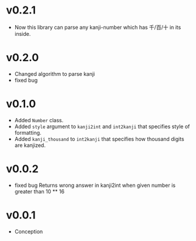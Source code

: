 # v0.2.1
- Now this library can parse any kanji-number which has 千/百/十 in its inside.

# v0.2.0
- Changed algorithm to parse kanji
- fixed bug

# v0.1.0
- Added `Number` class.
- Added `style` argument to `kanji2int` and `int2kanji` that specifies style of formatting.
- Added `kanji_thousand` to `int2kanji` that specifies how thousand digits are kanjized.

# v0.0.2
- fixed bug Returns wrong answer in kanji2int when given number is greater than 10 ** 16

# v0.0.1
- Conception